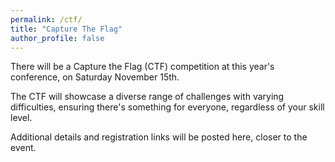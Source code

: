 ```yaml
---
permalink: /ctf/
title: "Capture The Flag"
author_profile: false
---
```


There will be a Capture the Flag (CTF) competition at this year's conference, on Saturday November 15th.

The CTF will showcase a diverse range of challenges with varying difficulties, ensuring there's something for everyone, regardless of your skill level.

Additional details and registration links will be posted here, closer to the event.
